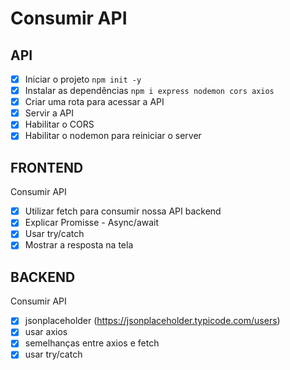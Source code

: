 # Consumir API

## API
- [x] Iniciar o projeto `npm init -y`
- [x] Instalar as dependências `npm i express nodemon cors axios`
- [x] Criar uma rota para acessar a API
- [x] Servir a API
- [x] Habilitar o CORS
- [x] Habilitar o nodemon para reiniciar o server

## FRONTEND
Consumir API

- [x] Utilizar fetch para consumir nossa API backend
- [x] Explicar Promisse - Async/await
- [x] Usar try/catch
- [x] Mostrar a resposta na tela

## BACKEND
Consumir API

- [x] jsonplaceholder (https://jsonplaceholder.typicode.com/users)
- [x] usar axios
- [x] semelhanças entre axios e fetch
- [x] usar try/catch